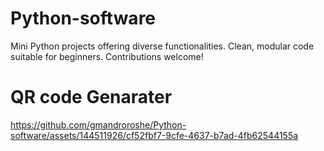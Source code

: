 # Python-software
Mini Python projects offering diverse functionalities. Clean, modular code suitable for beginners. Contributions welcome!

# QR code Genarater 



https://github.com/gmandroroshe/Python-software/assets/144511926/cf52fbf7-9cfe-4637-b7ad-4fb62544155a


